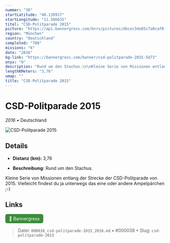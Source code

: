 ```yaml
---
nummer: "38"
startLatitude: "48.139917"
startLongitude: "11.566635"
titel: "CSD-Politparade 2015"
picture: "https://api.bannergress.com/bnrs/pictures/dbcec3de85c7a0caf0125695f0dc4c70"
region: "München"
country: "Deutschland"
completed: "780"
missions: "6"
date: "2016"
bg-link: "https://bannergress.com/banner/csd-politparade-2015-5d73"
onyx: "0"
description: "Rund um den Stachus.\n\nKleine Serie von Missionen entlang der Strecke der CSD-Politparade von 2015.\nVielleicht findest du ja unterwegs das eine oder andere Ampelpärchen ;-)"
lengthKMeters: "3,76"
umap: ""
title: "CSD-Politparade 2015"
---
```

# CSD-Politparade 2015

*2016* • Deutschland

![CSD-Politparade 2015](https://api.bannergress.com/bnrs/pictures/dbcec3de85c7a0caf0125695f0dc4c70)

## Details
- **Distanz (km):** 3,76



- **Beschreibung:** Rund um den Stachus.

Kleine Serie von Missionen entlang der Strecke der CSD-Politparade von 2015.
Vielleicht findest du ja unterwegs das eine oder andere Ampelpärchen ;-)


## Links
<div style="margin-top: 0.5em;">
<a href="https://bannergress.com/banner/csd-politparade-2015-5d73" target="_blank" style="display:inline-block;margin-right:8px;padding:6px 12px;background-color:#3c8b3c;color:white;text-decoration:none;border-radius:6px;">🔗 Bannergress</a>

</div>


> Datei: `000038_csd-politparade-2015_2016.md` • #000038 • Slug: `csd-politparade-2015`
